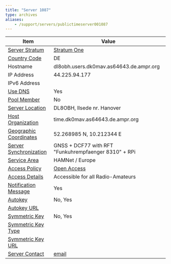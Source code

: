 ```yaml
---
title: "Server 1087"
type: archives
aliases:
    - /support/servers/publictimeserver001087
---
```


| Item | Value |
| ----- | ----- |
| [Server Stratum](/support/servers/serverstratum) | [Stratum One](/support/servers/stratumonetimeservers) |
| [Country Code](/support/servers/countrycode) | DE |
| Hostname |  dl8obh.users.dk0mav.as64643.de.ampr.org |
| IP Address |  44.225.94.177 |
| IPv6 Address | |
| [Use DNS](/support/servers/usedns) | Yes |
| [Pool Member](/support/servers/poolmember) | No |
| [Server Location](/support/servers/serverlocation) | DL8OBH, Ilsede nr. Hanover |
| [Host Organization](/support/servers/hostorganization) |  time.dk0mav.as64643.de.ampr.org |
| [ Geographic Coordinates](/support/servers/geographiccoordinates) |  52.268985 N, 10.212344 E |
| [Server Synchronization](/support/servers/serversynchronization) |  GNSS + DCF77 with RFT "Funkuhrempfaenger 8310" + RPi |
| [Service Area](/support/servers/servicearea) |   HAMNet / Europe |
| [Access Policy](/support/servers/accesspolicy) | [Open Access](/support/servers/openaccess) |
| [Access Details](/support/servers/accessdetails) |  Accessible for all Radio-Amateurs |
| [Notification Message](/support/servers/notificationmessage) | Yes |
| [Autokey](/support/servers/autokey) | No, Yes |
| [Autokey URL](/support/servers/autokeyurl) | |
| [Symmetric Key](/support/servers/symmetrickey) | No, Yes |
| [Symmetric Key Type](/support/servers/symmetrickeytype) | |
| [Symmetric Key URL](/support/servers/symmetrickeyurl) | |
| [Server Contact](/support/servers/servercontact) | [email](mailto:af0a@qsl.net) |